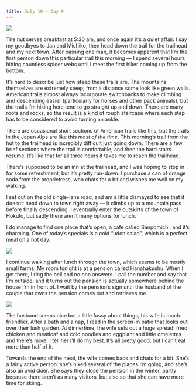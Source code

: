 ```yaml
---
title: July 19 — Day 9
---
```


![](./images/IMG_8056.jpg)

The hut serves breakfast at 5:30 am, and once again it’s a quiet affair. I say my goodbyes to Jan and Michiko, then head down the trail for the trailhead and my next town. After passing one man, it becomes apparent that I’m the first person down this particular trail this morning — I spend several hours hitting countless spider webs until I meet the first hiker coming up from the bottom.

It’s hard to describe just how steep these trails are. The mountains themselves are extremely steep; from a distance some look like green walls. American trails almost always incorporate switchbacks to make climbing and descending easier (particularly for horses and other pack animals), but the trails I’m hiking here tend to go straight up and down. There are many roots and rocks, so the result is a kind of rough staircase where each step has to be considered to avoid turning an ankle.

There are occasional short sections of American trails like this, but the trails in the Japan Alps are like this _most of the time_. This morning’s trail from the hut to the trailhead is incredibly difficult just going down. There are a few brief sections where the trail is comfortable, and then the hard stairs resume. It’s like that for all three hours it takes me to reach the trailhead.

There’s supposed to be an inn at the trailhead, and I was hoping to stop in for some refreshment, but it’s pretty run-down. I purchase a can of orange soda from the proprietress, who chats for a bit and wishes me well on my walking.

I set out on the old single-lane road, and am a little dismayed to see that it doesn’t head down to town right away — it climbs up to a mountain pass before finally descending. I eventually enter the outskirts of the town of Hokuto, but sadly there aren’t many options for lunch.

I do manage to find one place that’s open, a cafe called Sanpomichi, and it’s charming. One of today’s specials is a cold “udon salad”, which is a perfect meal on a hot day.

![](./images/IMG_8089.jpg)

I continue walking after lunch through the town, which seems to be mostly small farms. My room tonight is at a pension called Hanahakushu. When I get there, I ring the bell and no one answers. I call the number and say that I’m outside, and it turns out the pension is actually somewhere behind the house I’m in front of. I wait by the pension’s sign until the husband of the couple that owns the pension comes out and retrieves me.

![](./images/IMG_8092.jpg)

The husband seems nice but a little fussy about things; his wife is much friendlier. After a bath and a nap, I read in the screen-in patio that looks out over their lush garden. At dinnertime, the wife sets out a huge spread: fried chicken and meatloaf and cold noodles and eggplant and little omelettes and there’s more. I tell her I’ll do my best. It’s all pretty good, but I can’t eat more than half of it.

Towards the end of the meal, the wife comes back and chats for a bit. She’s a fairly active person: she’s hiked several of the places I’m going, and she’s also an avid skier. She says they close the pension in the winter, partly because there aren’t as many visitors, but also so that she can have more time for skiing.
